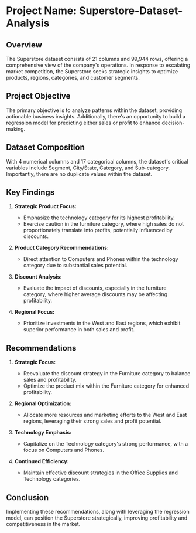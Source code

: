 # Project Name: Superstore-Dataset-Analysis

## Overview
The Superstore dataset consists of 21 columns and 99,944 rows, offering a comprehensive view of the company's operations. In response to escalating market competition, the Superstore seeks strategic insights to optimize products, regions, categories, and customer segments.

## Project Objective
The primary objective is to analyze patterns within the dataset, providing actionable business insights. Additionally, there's an opportunity to build a regression model for predicting either sales or profit to enhance decision-making.

## Dataset Composition
With 4 numerical columns and 17 categorical columns, the dataset's critical variables include Segment, City/State, Category, and Sub-category. Importantly, there are no duplicate values within the dataset.

## Key Findings
1. **Strategic Product Focus:**
   - Emphasize the technology category for its highest profitability.
   - Exercise caution in the furniture category, where high sales do not proportionately translate into profits, potentially influenced by discounts.

2. **Product Category Recommendations:**
   - Direct attention to Computers and Phones within the technology category due to substantial sales potential.

3. **Discount Analysis:**
   - Evaluate the impact of discounts, especially in the furniture category, where higher average discounts may be affecting profitability.

4. **Regional Focus:**
   - Prioritize investments in the West and East regions, which exhibit superior performance in both sales and profit.

## Recommendations
1. **Strategic Focus:**
   - Reevaluate the discount strategy in the Furniture category to balance sales and profitability.
   - Optimize the product mix within the Furniture category for enhanced profitability.

2. **Regional Optimization:**
   - Allocate more resources and marketing efforts to the West and East regions, leveraging their strong sales and profit potential.

3. **Technology Emphasis:**
   - Capitalize on the Technology category's strong performance, with a focus on Computers and Phones.

4. **Continued Efficiency:**
   - Maintain effective discount strategies in the Office Supplies and Technology categories.

## Conclusion
Implementing these recommendations, along with leveraging the regression model, can position the Superstore strategically, improving profitability and competitiveness in the market.


